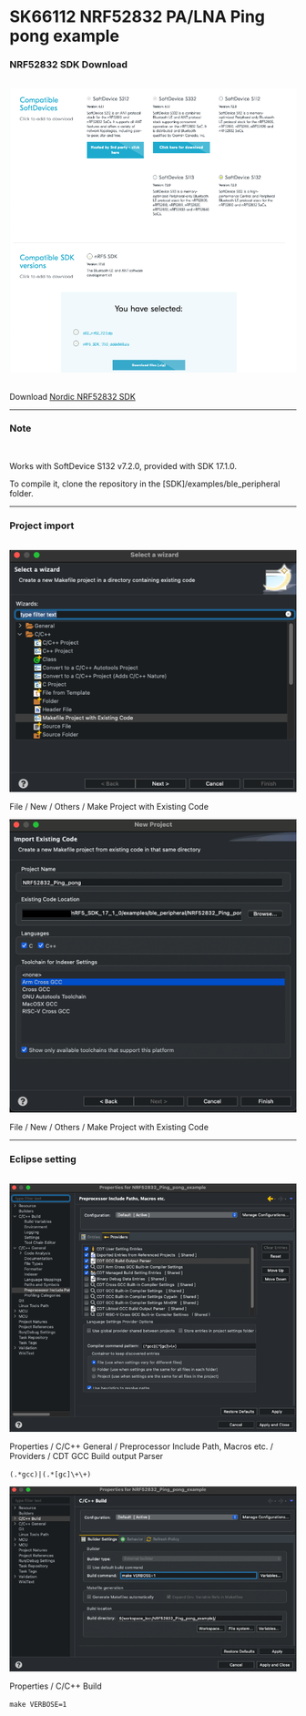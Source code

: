 
# SK66112 NRF52832 PA/LNA Ping pong example

### NRF52832 SDK Download
<br>

<img src="./asset/nordic_sdk_web.png">
<br>
<br>

Download [Nordic NRF52832 SDK](https://www.nordicsemi.com/Products/nRF52832/Download#infotabs)

-------------------------

### Note
<br>

Works with SoftDevice S132 v7.2.0, provided with SDK 17.1.0.
<br>

To compile it, clone the repository in the [SDK]/examples/ble_peripheral folder.

-------------------------

### Project import
<br>

<img src="./asset/import_setup_0.png">
<br>

File / New / Others / Make Project with Existing Code
<br>

<img src="./asset/import_setup_1.png">
<br>

File / New / Others / Make Project with Existing Code

-------------------------

### Eclipse setting
<br>

<img src="./asset/NRF52832_Eclipse_Setup_0.png">
<br>

Properties / C/C++ General / Preprocessor Include Path, Macros etc. / Providers / CDT GCC Build output Parser
<br>

` (.*gcc)|(.*[gc]\+\+) `
<br>

<img src="./asset/NRF52832_Eclipse_Setup_1.png">
<br>

Properties / C/C++ Build
<br>

` make VERBOSE=1 `
<br>
